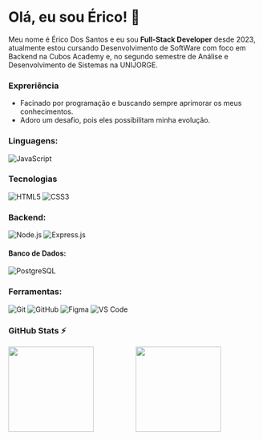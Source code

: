 # Olá, eu sou Érico! 👋

Meu nome é Érico Dos Santos e eu sou **Full-Stack Developer** desde 2023, 
atualmente estou cursando Desenvolvimento de SoftWare com foco em Backend na Cubos Academy e,
no segundo semestre de Análise e Desenvolvimento de Sistemas na UNIJORGE.

### Expreriência 
-   Facinado por programação e buscando sempre aprimorar os meus conhecimentos.                       
-   Adoro um desafio, pois eles possibilitam minha evolução.

### Linguagens:
![JavaScript](https://img.shields.io/badge/-JavaScript-F7DF1E?style=for-the-badge&logo=javascript&logoColor=black)

### Tecnologias
 ![HTML5](https://img.shields.io/badge/-HTML5-E34F26?style=for-the-badge&logo=html5&logoColor=white) ![CSS3](https://img.shields.io/badge/-CSS3-1572B6?style=for-the-badge&logo=css3&logoColor=white) 

### Backend:
![Node.js](https://img.shields.io/badge/-Node.js-339933?style=for-the-badge&logo=node.js&logoColor=white) ![Express.js](https://img.shields.io/badge/-Express.js-000000?style=for-the-badge&logo=express&logoColor=white)
#### Banco de Dados:
![PostgreSQL](https://img.shields.io/badge/-PostgreSQL-336791?style=for-the-badge&logo=postgresql&logoColor=white)

### Ferramentas:
![Git](https://img.shields.io/badge/-Git-F05032?style=for-the-badge&logo=git&logoColor=white) ![GitHub](https://img.shields.io/badge/-GitHub-181717?style=for-the-badge&logo=github&logoColor=white) ![Figma](https://img.shields.io/badge/figma-%23F24E1E.svg?style=for-the-badge&logo=figma&logoColor=white) ![VS Code](https://img.shields.io/badge/VS%20Code-0078d7.svg?style=for-the-badge&logo=visual-studio-code&logoColor=white)

### GitHub Stats ⚡
<div align="center">
  <img height="170px" align="left" src="https://github-readme-stats.vercel.app/api/top-langs/?username=dERICOd&layout=compact&langs_count=7&bg_color=0D1117&text_color=C9D1D9&title_color=ffff&icon_color=8957e5&hide_border=true" />
  <img height="170px" src="https://github-readme-stats.vercel.app/api?username=dERICOd&show_icons=true&bg_color=0D1117&text_color=C9D1D9&title_color=ffff&icon_color=8957e5&hide_border=true" />
</div>
